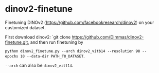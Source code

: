 # dinov2-finetune
Finetuning DINOv2 (https://github.com/facebookresearch/dinov2) on your customized dataset.

First download dinov2: `git clone https://github.com/Dimmas/dinov2-finetune.git, 
and then run finetuning by 

```python dinov2_finetune.py --arch dinov2_vitb14 --resolution 98 --epochs 10 --data-dir PATH_TO_DATASET```. 

`--arch` can also be `dinov2_vitl14`.
